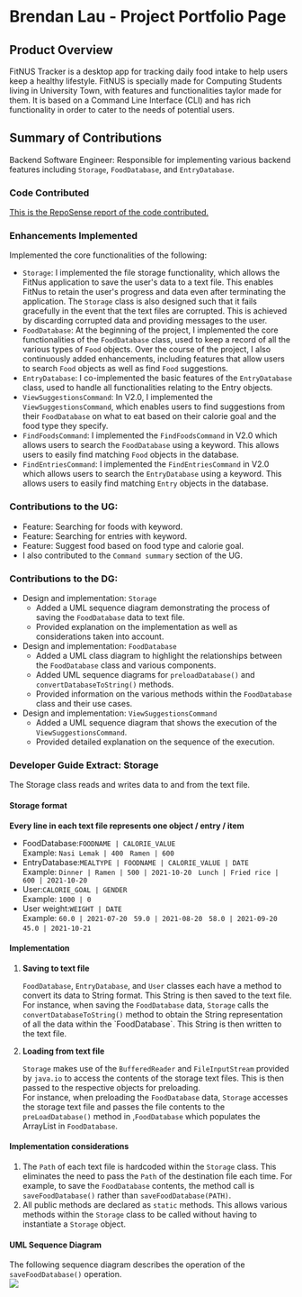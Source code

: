 # Brendan Lau - Project Portfolio Page

## Product Overview
FitNUS Tracker is a desktop app for tracking daily food intake to help users keep a healthy lifestyle. 
FitNUS is specially made for Computing Students living in University Town, with features and 
functionalities taylor made for them. It is based on a Command Line Interface (CLI) and has 
rich functionality in order to cater to the needs of potential users.


## Summary of Contributions
Backend Software Engineer: Responsible for implementing various backend features including
`Storage`, `FoodDatabase`, and `EntryDatabase`.

### Code Contributed

[This is the RepoSense report of the code contributed.](https://nus-cs2113-ay2122s1.github.io/tp-dashboard/?search=&sort=groupTitle&sortWithin=title&timeframe=commit&mergegroup=&groupSelect=groupByRepos&breakdown=true&checkedFileTypes=docs~functional-code~test-code~other&since=2021-09-25&tabOpen=true&tabType=authorship&tabAuthor=brendanlsz&tabRepo=AY2122S1-CS2113T-W12-1%2Ftp%5Bmaster%5D&authorshipIsMergeGroup=false&authorshipFileTypes=docs~functional-code~test-code~other&authorshipIsBinaryFileTypeChecked=false)


### Enhancements Implemented

Implemented the core functionalities of the following:
- `Storage`: I implemented the file storage functionality, which allows the FitNus application
to save the user's data to a text file. This enables FitNus to retain the user's progress and data
even after terminating the application. The `Storage` class is also designed such that it fails
gracefully in the event that the text files are corrupted. This is achieved by discarding corrupted 
data and providing messages to the user.
- `FoodDatabase`: At the beginning of the project, I implemented the core functionalities of the `FoodDatabase` 
class, used to keep a record of all the various types of `Food` objects. Over the course of the project, 
I also continuously added enhancements, including features that allow users to search `Food` objects 
as well as find `Food` suggestions.
- `EntryDatabase`: I co-implemented the basic features of the `EntryDatabase` class, used to handle 
all functionalities relating to the Entry objects.
- `ViewSuggestionsCommand`: In V2.0, I implemented the `ViewSuggestionsCommand`, which enables users
to find suggestions from their `FoodDatabase` on what to eat based on their calorie goal and 
the food type they specify.
- `FindFoodsCommand`: I implemented the `FindFoodsCommand` in V2.0 which allows users to search the
`FoodDatabase` using a keyword. This allows users to easily find matching `Food` objects in the database.
- `FindEntriesCommand`: I implemented the `FindEntriesCommand` in V2.0 which allows users to search the
`EntryDatabase` using a keyword. This allows users to easily find matching `Entry` objects in the database.


### Contributions to the UG:
- Feature: Searching for foods with keyword.
- Feature: Searching for entries with keyword.
- Feature: Suggest food based on food type and calorie goal.
- I also contributed to the `Command summary` section of the UG.

### Contributions to the DG:
- Design and implementation: `Storage`
  - Added a UML sequence diagram demonstrating the process of saving the `FoodDatabase`
  data to text file.
  - Provided explanation on the implementation as well as considerations taken into account.
- Design and implementation: `FoodDatabase`
  - Added a UML class diagram to highlight the relationships between the `FoodDatabase` 
  class and various components.
  - Added UML sequence diagrams for `preloadDatabase()` and `convertDatabaseToString()` methods.
  - Provided information on the various methods within the `FoodDatabase` class and their use cases.
- Design and implementation: `ViewSuggestionsCommand`
  - Added a UML sequence diagram that shows the execution of the 
  `ViewSuggestionsCommand`.
  - Provided detailed explanation on the sequence of the execution.


### Developer Guide Extract: Storage

The Storage class reads and writes data to and from the text file.

#### Storage format

**Every line in each text file represents one object / entry / item**

*   FoodDatabase:`FOODNAME | CALORIE_VALUE`  
    Example: `Nasi Lemak | 400`   `Ramen | 600`
*   EntryDatabase:`MEALTYPE | FOODNAME | CALORIE_VALUE | DATE`  
    Example: `Dinner | Ramen | 500 | 2021-10-20`   `Lunch | Fried rice | 600 | 2021-10-20`
*   User:`CALORIE_GOAL | GENDER`  
    Example: `1000 | 0`
*   User weight:`WEIGHT | DATE`  
    Example: `60.0 | 2021-07-20`   `59.0 | 2021-08-20`   `58.0 | 2021-09-20`   `45.0 | 2021-10-21`

#### Implementation

1.  **Saving to text file**

    `FoodDatabase`, `EntryDatabase`, and `User` classes each have a method to convert its data to String format. This String is then saved to the text file.  
    For instance, when saving the `FoodDatabase` data, `Storage` calls the `convertDatabaseToString()` method to obtain the String representation of all the data within the \`FoodDatabase\`. This String is then written to the text file.
2.  **Loading from text file**

    `Storage` makes use of the `BufferedReader` and `FileInputStream` provided by `java.io` to access the contents of the storage text files. This is then passed to the respective objects for preloading.  
    For instance, when preloading the `FoodDatabase` data, `Storage` accesses the storage text file and passes the file contents to the `preLoadDatabase()` method in ,`FoodDatabase` which populates the ArrayList in `FoodDatabase`.

#### Implementation considerations

1. The `Path` of each text file is hardcoded within the `Storage` class. This eliminates
   the need to pass the `Path` of the destination file each time. For example, to save the `FoodDatabase`
   contents, the method call is `saveFoodDatabase()` rather than `saveFoodDatabase(PATH)`.
2. All public methods are declared as `static` methods. This allows various methods within the
   `Storage` class to be called without having to instantiate a `Storage` object.



#### UML Sequence Diagram

The following sequence diagram describes the operation of the `saveFoodDatabase()` operation.  
![](./../diagrams-DG/Storage_sequence.png)

